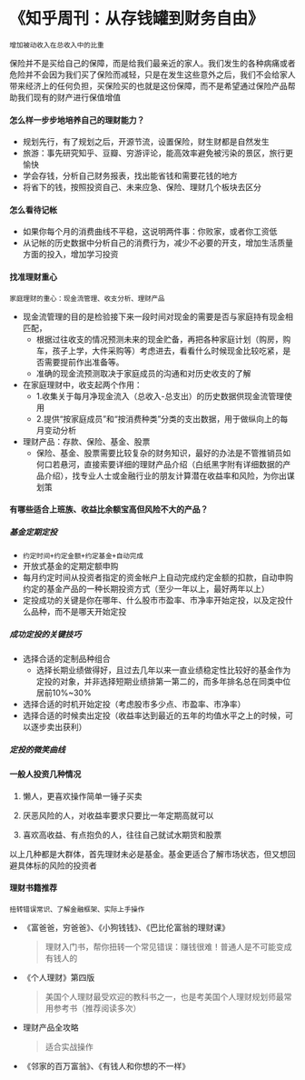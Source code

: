 # 《知乎周刊：从存钱罐到财务自由》

`增加被动收入在总收入中的比重`

保险并不是买给自己的保障，而是给我们最亲近的家人。我们发生的各种病痛或者危险并不会因为我们买了保险而减轻，只是在发生这些意外之后，我们不会给家人带来经济上的任何负担，买保险买的也就是这份保障，而不是希望通过保险产品帮助我们现有的财产进行保值增值



#### 怎么样一步步地培养自己的理财能力？

* 规划先行，有了规划之后，开源节流，设置保险，财生财都是自然发生
* 旅游：事先研究知乎、豆瓣、穷游评论，能高效率避免被污染的景区，旅行更愉快
* 学会存钱，分析自己财务报表，找出能省钱和需要花钱的地方
* 将省下的钱，按照投资自己、未来应急、保险、理财几个板块去区分



#### 怎么看待记帐

* 如果你每个月的消费曲线不平稳，这说明两件事：你败家，或者你工资低
* 从记帐的历史数据中分析自己的消费行为，减少不必要的开支，增加生活质量方面的投入，增加学习投资



#### 找准理财重心

`家庭理财的重心：现金流管理、收支分析、理财产品`

* 现金流管理的目的是检验接下来一段时间对现金的需要是否与家庭持有现金相匹配，
    * 根据过往收支的情况预测未来的现金贮备，再把各种家庭计划（购房，购车，孩子上学，大件采购等）考虑进去，看看什么时候现金比较吃紧，是否需要提前作出准备等。
    * 准确的现金流预测取决于家庭成员的沟通和对历史收支的了解
* 在家庭理财中，收支起两个作用：
    * 1.收集关于每月净现金流入（总收入-总支出）的历史数据供现金流管理使用
    * 2.提供“按家庭成员”和“按消费种类”分类的支出数据，用于做纵向上的每月变动分析
* 理财产品：存款、保险、基金、股票
    * 保险、基金、股票需要比较复杂的财务知识，最好的办法是不管推销员如何口若悬河，直接索要详细的理财产品介绍（白纸黑字附有详细数据的产品介绍），找专业人士或金融行业的朋友计算潜在收益率和风险，为你出谋划策



#### 有哪些适合上班族、收益比余额宝高但风险不大的产品？

##### 基金定期定投

* `约定时间+约定金额+约定基金+自动完成`
* 开放式基金的定期定额申购
* 每月约定时间从投资者指定的资金帐户上自动完成约定金额的扣款，自动申购约定的基金产品的一种长期投资方式（至少一年以上，最好两年以上）
* 定投成功的关键是你在哪年、什么股市市盈率、市净率开始定投，以及定投什么品种，而不是哪天开始定投

##### 成功定投的关键技巧

* 选择合适的定制品种组合
    * 选择长期业绩做得好，且过去几年以来一直业绩稳定性比较好的基金作为定投的对象，并非选择短期业绩排第一第二的，而多年排名总在同类中位居前10%~30%
* 选择合适的时机开始定投（考虑股市多少点、市盈率、市净率）
* 选择合适的时候卖出定投（收益率达到最近的五年的均值水平之上的时候，可以逐步卖出获利）

##### 定投的微笑曲线



#### 一般人投资几种情况

1. 懒人，更喜欢操作简单一锤子买卖

2. 厌恶风险的人，对收益率要求只要比一年定期高就可以

3. 喜欢高收益、有点抱负的人，往往自己就试水期货和股票

以上几种都是大群体，首先理财未必是基金。基金更适合了解市场状态，但又想回避具体标的风险的投资者



#### 理财书籍推荐

`扭转错误常识、了解金融框架、实际上手操作`

* 《富爸爸，穷爸爸》、《小狗钱钱》、《巴比伦富翁的理财课》
  
    > 理财入门书，帮你扭转一个常见错误：赚钱很难！普通人是不可能变成有钱人的
    
* 《个人理财》第四版
  
    > 美国个人理财最受欢迎的教科书之一，也是考美国个人理财规划师最常用参考书（推荐阅读多次）
    
* 理财产品全攻略
  
    > 适合实战操作
    
* 《邻家的百万富翁》、《有钱人和你想的不一样》